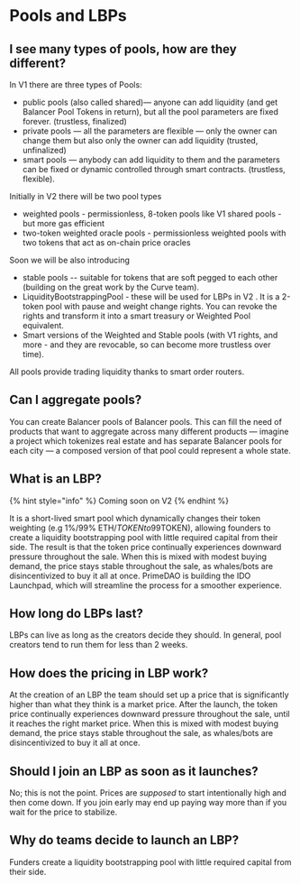 # Pools and LBPs

## I see many types of pools, how are they different?

In V1 there are three types of Pools:

* public pools \(also called shared\)— anyone can add liquidity \(and get Balancer Pool Tokens in return\), but all the pool parameters are fixed forever. \(trustless, finalized\)
* private pools — all the parameters are flexible — only the owner can change them but also only the owner can add liquidity \(trusted, unfinalized\)
* smart pools — anybody can add liquidity to them and the parameters can be fixed or dynamic controlled through smart contracts. \(trustless, flexible\).

Initially in V2 there will be two pool types

* weighted pools - permissionless, 8-token pools like V1 shared pools - but more gas efficient
* two-token weighted oracle pools - permissionless weighted pools with two tokens that act as on-chain price oracles

Soon we will be also introducing

* stable pools -- suitable for tokens that are soft pegged to each other \(building on the great work by the Curve team\).
* LiquidityBootstrappingPool - these will be used for LBPs in V2 . It is a 2-token pool with pause and weight change rights. You can revoke the rights and transform it into a smart treasury or Weighted Pool equivalent.
* Smart versions of the Weighted and Stable pools \(with V1 rights, and more - and they are revocable, so can become more trustless over time\).

All pools provide trading liquidity thanks to smart order routers.

## Can I aggregate pools?

You can create Balancer pools of Balancer pools. This can fill the need of products that want to aggregate across many different products — imagine a project which tokenizes real estate and has separate Balancer pools for each city — a composed version of that pool could represent a whole state.

## What is an LBP?

{% hint style="info" %}
Coming soon on V2
{% endhint %}

It is a short-lived smart pool which dynamically changes their token weighting \(e.g 1%/99% ETH/$TOKEN to 99%/1% ETH/$TOKEN\), allowing founders to create a liquidity bootstrapping pool with little required capital from their side. The result is that the token price continually experiences downward pressure throughout the sale. When this is mixed with modest buying demand, the price stays stable throughout the sale, as whales/bots are disincentivized to buy it all at once. PrimeDAO is building the IDO Launchpad, which will streamline the process for a smoother experience. 

## How long do LBPs last?

LBPs can live as long as the creators decide they should. In general, pool creators tend to run them for less than 2 weeks.

## How does the pricing in LBP work?

At the creation of an LBP the team should set up a price that is significantly higher than what they think is a market price. After the launch, the token price continually experiences downward pressure throughout the sale, until it reaches the right market price. When this is mixed with modest buying demand, the price stays stable throughout the sale, as whales/bots are disincentivized to buy it all at once.

## Should I join an LBP as soon as it launches?

No; this is not the point. Prices are _supposed_ to start intentionally high and then come down. If you join early may end up paying way more than if you wait for the price to stabilize.

## Why do teams decide to launch an LBP?

Funders create a liquidity bootstrapping pool with little required capital from their side.

